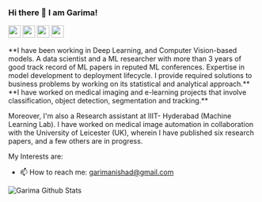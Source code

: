 ### Hi there 👋 I am Garima!
<p><a href="https://www.linkedin.com/in/garima-nishad-9b8385134/"><img src="https://img.shields.io/badge/linkedin-%230077B5.svg?&style=for-the-badge&logo=linkedin&logoColor=white" height=25></a> <a href="garimanishad@gmail.com"><img src="https://img.shields.io/badge/Gmail-D14836?style=for-the-badge&logo=gmail&logoColor=white" height=25></a> <a href="https://garimanishad.medium.com/"><img src="https://img.shields.io/badge/medium-%2312100E.svg?&style=for-the-badge&logo=medium&logoColor=white" height=25></a> <a href="https://www.twitter.com/garima__nishad"><img src="https://img.shields.io/badge/twitter-%231DA1F2.svg?&style=for-the-badge&logo=twitter&logoColor=white" height=25></a> </p>
**I have been working in Deep Learning, and Computer Vision-based models. A data scientist and a ML researcher with more than 3 years of good track record of ML papers in reputed ML conferences. Expertise in model development to deployment lifecycle. I provide required solutions to business problems by working on its statistical and analytical approach.**
**I have worked on medical imaging and e-learning projects that involve classification, object  detection, segmentation and tracking.**

Moreover, I'm also a Research assistant at IIIT- Hyderabad (Machine Learning Lab). I have worked on medical image automation in collaboration with the University of Leicester (UK), wherein I have published six research papers, and a few others are in progress. 

My Interests are:

- 📫 How to reach me: garimanishad@gmail.com
<!--
**Garima13a/Garima13a** is a ✨ _special_ ✨ repository because its `README.md` (this file) appears on your GitHub profile.

Here are some ideas to get you started:

- 🔭 I’m currently working on ...
- 🌱 I’m currently learning ...
- 👯 I’m looking to collaborate on ...
- 🤔 I’m looking for help with ...
- 💬 Ask me about ...
- 📫 How to reach me: ...
- 😄 Pronouns: ...
- ⚡ Fun fact: ...
-->
![Garima Github Stats](https://github-readme-stats.vercel.app/api?username=Garima13a&show_icons=true&title_color=fff&icon_color=79ff97&text_color=9f9f9f&bg_color=151515)
